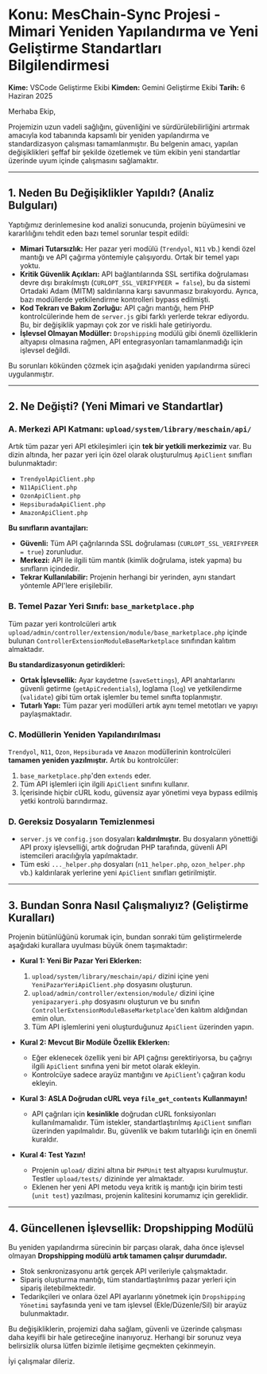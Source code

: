 # Konu: MesChain-Sync Projesi - Mimari Yeniden Yapılandırma ve Yeni Geliştirme Standartları Bilgilendirmesi

**Kime:** VSCode Geliştirme Ekibi
**Kimden:** Gemini Geliştirme Ekibi
**Tarih:** 6 Haziran 2025

Merhaba Ekip,

Projemizin uzun vadeli sağlığını, güvenliğini ve sürdürülebilirliğini artırmak amacıyla kod tabanında kapsamlı bir yeniden yapılandırma ve standardizasyon çalışması tamamlanmıştır. Bu belgenin amacı, yapılan değişiklikleri şeffaf bir şekilde özetlemek ve tüm ekibin yeni standartlar üzerinde uyum içinde çalışmasını sağlamaktır.

---

## 1. Neden Bu Değişiklikler Yapıldı? (Analiz Bulguları)

Yaptığımız derinlemesine kod analizi sonucunda, projenin büyümesini ve kararlılığını tehdit eden bazı temel sorunlar tespit edildi:

-   **Mimari Tutarsızlık:** Her pazar yeri modülü (`Trendyol`, `N11` vb.) kendi özel mantığı ve API çağırma yöntemiyle çalışıyordu. Ortak bir temel yapı yoktu.
-   **Kritik Güvenlik Açıkları:** API bağlantılarında SSL sertifika doğrulaması devre dışı bırakılmıştı (`CURLOPT_SSL_VERIFYPEER = false`), bu da sistemi Ortadaki Adam (MITM) saldırılarına karşı savunmasız bırakıyordu. Ayrıca, bazı modüllerde yetkilendirme kontrolleri bypass edilmişti.
-   **Kod Tekrarı ve Bakım Zorluğu:** API çağrı mantığı, hem PHP kontrolcülerinde hem de `server.js` gibi farklı yerlerde tekrar ediyordu. Bu, bir değişiklik yapmayı çok zor ve riskli hale getiriyordu.
-   **İşlevsel Olmayan Modüller:** `Dropshipping` modülü gibi önemli özelliklerin altyapısı olmasına rağmen, API entegrasyonları tamamlanmadığı için işlevsel değildi.

Bu sorunları kökünden çözmek için aşağıdaki yeniden yapılandırma süreci uygulanmıştır.

---

## 2. Ne Değişti? (Yeni Mimari ve Standartlar)

### A. Merkezi API Katmanı: `upload/system/library/meschain/api/`
Artık tüm pazar yeri API etkileşimleri için **tek bir yetkili merkezimiz** var. Bu dizin altında, her pazar yeri için özel olarak oluşturulmuş `ApiClient` sınıfları bulunmaktadır:
-   `TrendyolApiClient.php`
-   `N11ApiClient.php`
-   `OzonApiClient.php`
-   `HepsiburadaApiClient.php`
-   `AmazonApiClient.php`

**Bu sınıfların avantajları:**
-   **Güvenli:** Tüm API çağrılarında SSL doğrulaması (`CURLOPT_SSL_VERIFYPEER = true`) zorunludur.
-   **Merkezi:** API ile ilgili tüm mantık (kimlik doğrulama, istek yapma) bu sınıfların içindedir.
-   **Tekrar Kullanılabilir:** Projenin herhangi bir yerinden, aynı standart yöntemle API'lere erişilebilir.

### B. Temel Pazar Yeri Sınıfı: `base_marketplace.php`
Tüm pazar yeri kontrolcüleri artık `upload/admin/controller/extension/module/base_marketplace.php` içinde bulunan `ControllerExtensionModuleBaseMarketplace` sınıfından kalıtım almaktadır.

**Bu standardizasyonun getirdikleri:**
-   **Ortak İşlevsellik:** Ayar kaydetme (`saveSettings`), API anahtarlarını güvenli getirme (`getApiCredentials`), loglama (`log`) ve yetkilendirme (`validate`) gibi tüm ortak işlemler bu temel sınıfta toplanmıştır.
-   **Tutarlı Yapı:** Tüm pazar yeri modülleri artık aynı temel metotları ve yapıyı paylaşmaktadır.

### C. Modüllerin Yeniden Yapılandırılması
`Trendyol`, `N11`, `Ozon`, `Hepsiburada` ve `Amazon` modüllerinin kontrolcüleri **tamamen yeniden yazılmıştır.** Artık bu kontrolcüler:
1.  `base_marketplace.php`'den `extends` eder.
2.  Tüm API işlemleri için ilgili `ApiClient` sınıfını kullanır.
3.  İçerisinde hiçbir cURL kodu, güvensiz ayar yönetimi veya bypass edilmiş yetki kontrolü barındırmaz.

### D. Gereksiz Dosyaların Temizlenmesi
-   `server.js` ve `config.json` dosyaları **kaldırılmıştır.** Bu dosyaların yönettiği API proxy işlevselliği, artık doğrudan PHP tarafında, güvenli API istemcileri aracılığıyla yapılmaktadır.
-   Tüm eski `..._helper.php` dosyaları (`n11_helper.php`, `ozon_helper.php` vb.) kaldırılarak yerlerine yeni `ApiClient` sınıfları getirilmiştir.

---

## 3. Bundan Sonra Nasıl Çalışmalıyız? (Geliştirme Kuralları)

Projenin bütünlüğünü korumak için, bundan sonraki tüm geliştirmelerde aşağıdaki kurallara uyulması büyük önem taşımaktadır:

-   **Kural 1: Yeni Bir Pazar Yeri Eklerken:**
    1.  `upload/system/library/meschain/api/` dizini içine yeni `YeniPazarYeriApiClient.php` dosyasını oluşturun.
    2.  `upload/admin/controller/extension/module/` dizini içine `yenipazaryeri.php` dosyasını oluşturun ve bu sınıfın `ControllerExtensionModuleBaseMarketplace`'den kalıtım aldığından emin olun.
    3.  Tüm API işlemlerini yeni oluşturduğunuz `ApiClient` üzerinden yapın.

-   **Kural 2: Mevcut Bir Modüle Özellik Eklerken:**
    -   Eğer eklenecek özellik yeni bir API çağrısı gerektiriyorsa, bu çağrıyı ilgili `ApiClient` sınıfına yeni bir metot olarak ekleyin.
    -   Kontrolcüye sadece arayüz mantığını ve `ApiClient`'ı çağıran kodu ekleyin.

-   **Kural 3: ASLA Doğrudan cURL veya `file_get_contents` Kullanmayın!**
    -   API çağrıları için **kesinlikle** doğrudan cURL fonksiyonları kullanılmamalıdır. Tüm istekler, standartlaştırılmış `ApiClient` sınıfları üzerinden yapılmalıdır. Bu, güvenlik ve bakım tutarlılığı için en önemli kuraldır.

-   **Kural 4: Test Yazın!**
    -   Projenin `upload/` dizini altına bir `PHPUnit` test altyapısı kurulmuştur. Testler `upload/tests/` dizininde yer almaktadır.
    -   Eklenen her yeni API metodu veya kritik iş mantığı için birim testi (`unit test`) yazılması, projenin kalitesini korumamız için gereklidir.

---

## 4. Güncellenen İşlevsellik: Dropshipping Modülü

Bu yeniden yapılandırma sürecinin bir parçası olarak, daha önce işlevsel olmayan **Dropshipping modülü artık tamamen çalışır durumdadır.**
-   Stok senkronizasyonu artık gerçek API verileriyle çalışmaktadır.
-   Sipariş oluşturma mantığı, tüm standartlaştırılmış pazar yerleri için sipariş iletebilmektedir.
-   Tedarikçileri ve onlara özel API ayarlarını yönetmek için `Dropshipping Yönetimi` sayfasında yeni ve tam işlevsel (Ekle/Düzenle/Sil) bir arayüz bulunmaktadır.

Bu değişikliklerin, projemizi daha sağlam, güvenli ve üzerinde çalışması daha keyifli bir hale getireceğine inanıyoruz. Herhangi bir sorunuz veya belirsizlik olursa lütfen bizimle iletişime geçmekten çekinmeyin.

İyi çalışmalar dileriz. 